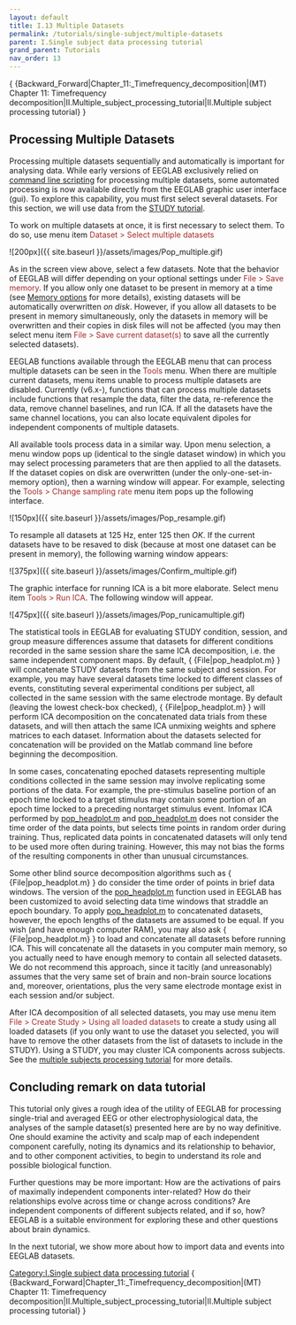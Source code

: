 ```yaml
---
layout: default
title: I.13 Multiple Datasets
permalink: /tutorials/single-subject/multiple-datasets
parent: I.Single subject data processing tutorial
grand_parent: Tutorials
nav_order: 13
---
```


{ {Backward_Forward\|Chapter_11:_Timefrequency_decomposition\|(MT)
Chapter 11: Timefrequency
decomposition\|II.Multiple_subject_processing_tutorial\|II.Multiple
subject processing tutorial} }

Processing Multiple Datasets
----------------------------

Processing multiple datasets sequentially and automatically is important
for analysing data. While early versions of EEGLAB exclusively relied on
[command line scripting](/Chapter_02:_Writing_EEGLAB_Scripts "wikilink")
for processing multiple datasets, some automated processing is now
available directly from the EEGLAB graphic user interface (gui). To
explore this capability, you must first select several datasets. For
this section, we will use data from the [STUDY
tutorial](/Chapter_02:_STUDY_Creation "wikilink").

To work on multiple datasets at once, it is first necessary to select
them. To do so, use menu item <font color=brown>Dataset \> Select
multiple datasets</font>


![200px]({{ site.baseurl }}/assets/images/Pop_multiple.gif)



As in the screen view above, select a few datasets. Note that the
behavior of EEGLAB will differ depending on your optional settings under
<font color=brown>File \> Save memory</font>. If you allow only one
dataset to be present in memory at a time (see [Memory
options](/A3:_Maximizing_Memory "wikilink") for more details), existing
datasets will be automatically overwritten *on disk*. However, if you
allow all datasets to be present in memory simultaneously, only the
datasets in memory will be overwritten and their copies in disk files
will not be affected (you may then select menu item
<font color=brown>File \> Save current dataset(s)</font> to save all the
currently selected datasets).

EEGLAB functions available through the EEGLAB menu that can process
multiple datasets can be seen in the <font color=brown>Tools</font>
menu. When there are multiple current datasets, menu items unable to
process multiple datasets are disabled. Currently (v6.x-), functions
that can process multiple datasets include functions that resample the
data, filter the data, re-reference the data, remove channel baselines,
and run ICA. If all the datasets have the same channel locations, you
can also locate equivalent dipoles for independent components of
multiple datasets.

All available tools process data in a similar way. Upon menu selection,
a menu window pops up (identical to the single dataset window) in which
you may select processing parameters that are then applied to all the
datasets. If the dataset copies on disk are overwritten (under the
only-one-set-in-memory option), then a warning window will appear. For
example, selecting the <font color=brown>Tools \> Change sampling
rate</font> menu item pops up the following interface.


![150px]({{ site.baseurl }}/assets/images/Pop_resample.gif)



To resample all datasets at 125 Hz, enter 125 then *OK*. If the current
datasets have to be resaved to disk (because at most one dataset can be
present in memory), the following warning window appears:


![375px]({{ site.baseurl }}/assets/images/Confirm_multiple.gif)



The graphic interface for running ICA is a bit more elaborate. Select
menu item <font color=brown>Tools \> Run ICA</font>. The following
window will appear.


![475px]({{ site.baseurl }}/assets/images/Pop_runicamultiple.gif)



The statistical tools in EEGLAB for evaluating STUDY condition, session,
and group measure differences assume that datasets for different
conditions recorded in the same session share the same ICA
decomposition, i.e. the same independent component maps. By default, {
{File\|pop_headplot.m} } will concatenate STUDY datasets from the same
subject and session. For example, you may have several datasets time
locked to different classes of events, constituting several experimental
conditions per subject, all collected in the same session with the same
electrode montage. By default (leaving the lowest check-box checked), {
{File\|pop_headplot.m} } will perform ICA decomposition on the
concatenated data trials from these datasets, and will then attach the
same ICA unmixing weights and sphere matrices to each dataset.
Information about the datasets selected for concatenation will be
provided on the Matlab command line before beginning the decomposition.
</font>

In some cases, concatenating epoched datasets representing multiple
conditions collected in the same session may involve replicating some
portions of the data. For example, the pre-stimulus baseline portion of
an epoch time locked to a target stimulus may contain some portion of an
epoch time locked to a preceding nontarget stimulus event. Infomax ICA
performed by [pop_headplot.m](http://sccn.ucsd.edu/eeglab/locatefile.php?file=pop_headplot.m) and [pop_headplot.m](http://sccn.ucsd.edu/eeglab/locatefile.php?file=pop_headplot.m)
does not consider the time order of the data points, but selects time
points in random order during training. Thus, replicated data points in
concatenated datasets will only tend to be used more often during
training. However, this may not bias the forms of the resulting
components in other than unusual circumstances.


Some other blind source decomposition algorithms such as {
{File\|pop_headplot.m} } do consider the time order of points in brief
data windows. The version of the [pop_headplot.m](http://sccn.ucsd.edu/eeglab/locatefile.php?file=pop_headplot.m) function
used in EEGLAB has been customized to avoid selecting data time windows
that straddle an epoch boundary. To apply [pop_headplot.m](http://sccn.ucsd.edu/eeglab/locatefile.php?file=pop_headplot.m) to
concatenated datasets, however, the epoch lengths of the datasets are
assumed to be equal.
If you wish (and have enough computer RAM), you may also ask {
{File\|pop_headplot.m} } to load and concatenate all datasets before
running ICA. This will concatenate all the datasets in you computer main
memory, so you actually need to have enough memory to contain all
selected datasets. We do not recommend this approach, since it tacitly
(and unreasonably) assumes that the very same set of brain and non-brain
source locations and, moreover, orientations, plus the very same
electrode montage exist in each session and/or subject.


After ICA decomposition of all selected datasets, you may use menu item
<font color=brown>File \> Create Study \> Using all loaded
datasets</font> to create a study using all loaded datasets (if you only
want to use the dataset you selected, you will have to remove the other
datasets from the list of datasets to include in the STUDY). Using a
STUDY, you may cluster ICA components across subjects. See the [multiple
subjects processing
tutorial](/II.Multiple_subject_processing_tutorial "wikilink") for more
details.

Concluding remark on data tutorial
----------------------------------

This tutorial only gives a rough idea of the utility of EEGLAB for
processing single-trial and averaged EEG or other electrophysiological
data, the analyses of the sample dataset(s) presented here are by no way
definitive. One should examine the activity and scalp map of each
independent component carefully, noting its dynamics and its
relationship to behavior, and to other component activities, to begin to
understand its role and possible biological function.

Further questions may be more important: How are the activations of
pairs of maximally independent components inter-related? How do their
relationships evolve across time or change across conditions? Are
independent components of different subjects related, and if so, how?
EEGLAB is a suitable environment for exploring these and other questions
about brain dynamics.

In the next tutorial, we show more about how to import data and events
into EEGLAB datasets.

[Category:I.Single subject data processing
tutorial](/Category:I.Single_subject_data_processing_tutorial "wikilink")
{ {Backward_Forward\|Chapter_11:_Timefrequency_decomposition\|(MT)
Chapter 11: Timefrequency
decomposition\|II.Multiple_subject_processing_tutorial\|II.Multiple
subject processing tutorial} }
